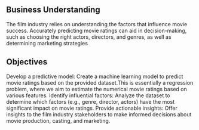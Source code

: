 Business Understanding
-
The film industry relies on understanding the factors that influence movie success. Accurately predicting movie ratings can aid in decision-making, such as choosing the right actors, directors, and genres, as well as determining marketing strategies

Objectives
-
Develop a predictive model: Create a machine learning model to predict movie ratings based on the provided dataset.This is essentially a regression problem, where we aim to estimate the numerical movie ratings based on various features.
Identify influential factors: Analyze the dataset to determine which factors (e.g., genre, director, actors) have the most significant impact on movie ratings.
Provide actionable insights: Offer insights to the film industry stakeholders to make informed decisions about movie production, casting, and marketing.
